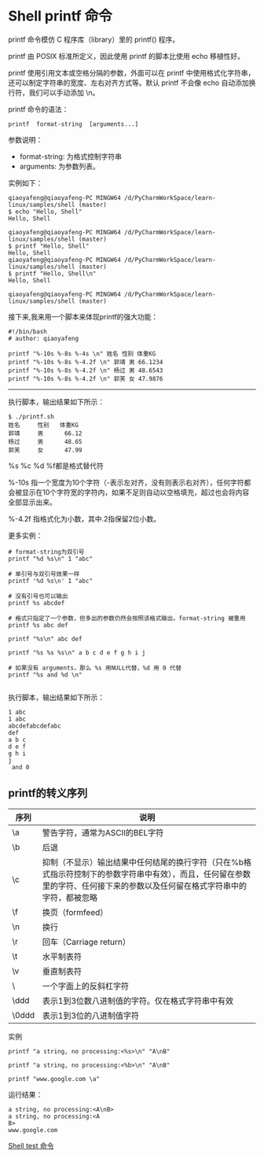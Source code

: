 # Shell printf 命令

printf 命令模仿 C 程序库（library）里的 printf() 程序。

printf 由 POSIX 标准所定义，因此使用 printf 的脚本比使用 echo 移植性好。

printf 使用引用文本或空格分隔的参数，外面可以在 printf 中使用格式化字符串，还可以制定字符串的宽度、左右对齐方式等。默认 printf 不会像 echo 自动添加换行符，我们可以手动添加 \n。

printf 命令的语法：

`printf  format-string  [arguments...]`

参数说明：
- format-string: 为格式控制字符串
- arguments: 为参数列表。

实例如下：
```shell
qiaoyafeng@qiaoyafeng-PC MINGW64 /d/PyCharmWorkSpace/learn-linux/samples/shell (master)
$ echo "Hello, Shell"
Hello, Shell

qiaoyafeng@qiaoyafeng-PC MINGW64 /d/PyCharmWorkSpace/learn-linux/samples/shell (master)
$ printf "Hello, Shell"
Hello, Shell
qiaoyafeng@qiaoyafeng-PC MINGW64 /d/PyCharmWorkSpace/learn-linux/samples/shell (master)
$ printf "Hello, Shell\n"
Hello, Shell

qiaoyafeng@qiaoyafeng-PC MINGW64 /d/PyCharmWorkSpace/learn-linux/samples/shell (master)

```
接下来,我来用一个脚本来体现printf的强大功能：

```shell
#!/bin/bash
# author: qiaoyafeng

printf "%-10s %-8s %-4s \n" 姓名 性别 体重KG
printf "%-10s %-8s %-4.2f \n" 郭靖 男 66.1234
printf "%-10s %-8s %-4.2f \n" 杨过 男 48.6543
printf "%-10s %-8s %-4.2f \n" 郭芙 女 47.9876
```
------

执行脚本，输出结果如下所示：

```text
$ ./printf.sh
姓名     性别   体重KG
郭靖     男      66.12
杨过     男      48.65
郭芙     女      47.99

```

 %s %c %d %f都是格式替代符

%-10s 指一个宽度为10个字符（-表示左对齐，没有则表示右对齐），任何字符都会被显示在10个字符宽的字符内，如果不足则自动以空格填充，超过也会将内容全部显示出来。

%-4.2f 指格式化为小数，其中.2指保留2位小数。

更多实例：

```shell
# format-string为双引号
printf "%d %s\n" 1 "abc"

# 单引号与双引号效果一样
printf '%d %s\n' 1 "abc"

# 没有引号也可以输出
printf %s abcdef

# 格式只指定了一个参数，但多出的参数仍然会按照该格式输出，format-string 被重用
printf %s abc def

printf "%s\n" abc def

printf "%s %s %s\n" a b c d e f g h i j

# 如果没有 arguments，那么 %s 用NULL代替，%d 用 0 代替
printf "%s and %d \n"


```
执行脚本，输出结果如下所示：

```text
1 abc
1 abc
abcdefabcdefabc
def
a b c
d e f
g h i
j
 and 0

```

## printf的转义序列



| 序列  | 说明                                                         |
| ----- | ------------------------------------------------------------ |
| \a    | 警告字符，通常为ASCII的BEL字符                               |
| \b    | 后退                                                         |
| \c    | 抑制（不显示）输出结果中任何结尾的换行字符（只在%b格式指示符控制下的参数字符串中有效），而且，任何留在参数里的字符、任何接下来的参数以及任何留在格式字符串中的字符，都被忽略 |
| \f    | 换页（formfeed）                                             |
| \n    | 换行                                                         |
| \r    | 回车（Carriage return）                                      |
| \t    | 水平制表符                                                   |
| \v    | 垂直制表符                                                   |
| \\    | 一个字面上的反斜杠字符                                       |
| \ddd  | 表示1到3位数八进制值的字符。仅在格式字符串中有效             |
| \0ddd | 表示1到3位的八进制值字符                                     |

实例
```shell
printf "a string, no processing:<%s>\n" "A\nB"

printf "a string, no processing:<%b>\n" "A\nB"

printf "www.google.com \a"
```

运行结果：
```text
a string, no processing:<A\nB>
a string, no processing:<A
B>
www.google.com

```


[Shell test 命令](test.md)